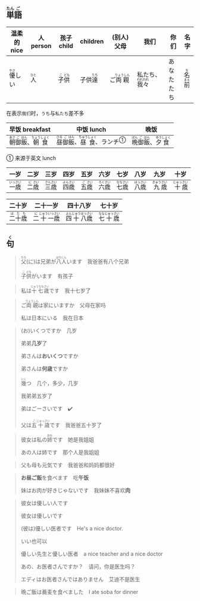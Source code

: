 ## <ruby>単<rt>たん</rt>語<rt>ご</rt></ruby>

| 温柔的 nice                               | 人 person                             | 孩子 child                                                   | children                         | (别人)父母                                      | 我们                                       | 你们       | 名字                                                         |
| ----------------------------------------- | ------------------------------------- | ------------------------------------------------------------ | -------------------------------- | ----------------------------------------------- | ------------------------------------------ | ---------- | ------------------------------------------------------------ |
| <ruby><rb>優</rb><rt>やさ</rt></ruby>しい | <ruby><rb>人</rb><rt>ひと</rt></ruby> | <ruby><rb>子</rb><rt>こ</rt></ruby><ruby><rb>供</rb><rt>ども</rt></ruby> | 子供<ruby>達<rt>たち</rt></ruby> | ご<ruby><rb>両親</rb><rt>りょうしん</rt></ruby> | 私たち、<ruby>我々<rt>われわれ</rt></ruby> | あなたたち | <ruby><rb>名</rb><rt>な</rt></ruby><ruby><rb>前</rb><rt>まえ</rt></ruby> |

在表示`我们`时，`うち`与`私たち`差不多

| 早饭 breakfast                                               | 中饭 lunch                                                   | 晚饭                                                         |
| ------------------------------------------------------------ | ------------------------------------------------------------ | ------------------------------------------------------------ |
| <ruby>朝<rt>あさ</rt>御<rt>ご</rt>飯<rt>はん</rt></ruby>、<ruby>朝<rt>ちょう</rt>食<rt>しょく</rt></ruby> | <ruby>昼<rt>ひる</rt>御<rt>ご</rt>飯<rt>はん</rt></ruby>、<ruby>昼<rt>ちゅう</rt>食<rt>しょく</rt></ruby>、<a>ランチ</a><sup>①</sup> | <ruby>晩<rt>ばん</rt>御<rt>ご</rt>飯<rt>はん</rt></ruby>、<ruby>夕<rt>ゆう</rt>食<rt>しょく</rt></ruby> |

① 来源于英文 lunch

| 一岁                                                 | 二岁                                                | 三岁                                                 | 四岁                                                 | 五岁                                                | 六岁                                                 | 七岁                                                 | 八岁                                                 | 九岁                                                  | 十岁                                                  |
| -------------------------------------------------- | ------------------------------------------------- | -------------------------------------------------- | -------------------------------------------------- | ------------------------------------------------- | -------------------------------------------------- | -------------------------------------------------- | -------------------------------------------------- | --------------------------------------------------- | --------------------------------------------------- |
| <ruby>一<rt>いっ</rt></ruby><ruby>歳<rt>さい</rt></ruby> | <ruby>二<rt>に</rt></ruby><ruby>歳<rt>さい</rt></ruby> | <ruby>三<rt>さん</rt></ruby><ruby>歳<rt>さい</rt></ruby> | <ruby>四<rt>よん</rt></ruby><ruby>歳<rt>さい</rt></ruby> | <ruby>五<rt>ご</rt></ruby><ruby>歳<rt>さい</rt></ruby> | <ruby>六<rt>ろく</rt></ruby><ruby>歳<rt>さい</rt></ruby> | <ruby>七<rt>なな</rt></ruby><ruby>歳<rt>さい</rt></ruby> | <ruby>八<rt>はっ</rt></ruby><ruby>歳<rt>さい</rt></ruby> | <ruby>九<rt>きゅう</rt></ruby><ruby>歳<rt>さい</rt></ruby> | <ruby>十<rt>じゅっ</rt></ruby><ruby>歳<rt>さい</rt></ruby> |

| 二十岁                                                                      | 二十一岁                                                                                                 | 四十八岁                                                                                                  | 七十岁                                                                          |
| ------------------------------------------------------------------------ | ---------------------------------------------------------------------------------------------------- | ----------------------------------------------------------------------------------------------------- | ---------------------------------------------------------------------------- |
| <ruby>二<rt>は</rt></ruby><ruby>十<rt>た</rt></ruby><ruby>歳<rt>ち</rt></ruby> | <ruby>二<rt>に</rt></ruby><ruby>十<rt>じゅう</rt></ruby><ruby>一<rt>いっ</rt></ruby><ruby>歳<rt>さい</rt></ruby> | <ruby>四<rt>よん</rt></ruby><ruby>十<rt>じゅう</rt></ruby><ruby>八<rt>はっ</rt></ruby><ruby>歳<rt>さい</rt></ruby> | <ruby>七<rt>なな</rt></ruby><ruby>十<rt>じゅっ</rt></ruby><ruby>歳<rt>さい</rt></ruby> |



## <ruby>句<rt>く</rt></ruby>

> <ruby><rb>父</rb><rt>ちち</rt></ruby>(に)は兄弟が<ruby><rb>八人</rb><rt>はちにん</rt></ruby>います　我爸爸有八个兄弟
>
> <ruby><rb>子</rb><rt>こ</rt></ruby><ruby><rb>供</rb><rt>ども</rt></ruby>がいます　有孩子

> 私は<ruby><rb>十七</rb><rt>じゅうなな</rt></ruby><ruby><rb>歳</rb><rt>さい</rt></ruby>です　我十七岁了
> 

> ご<ruby><rb>両親</rb><rt>りょうしん</rt></ruby>は家にいますか　父母在家吗
>
> 私は日本にいる　我在日本
>

> (お)いくつですか　几岁
>
> 弟弟**几岁**了
>
> 弟さんは**おいくつ**ですか
>
> 弟さんは**何歳**ですか
>
> <ruby><rb>幾</rb><rt>いく</rt></ruby>つ　几个，多少，几岁
>
> 我弟弟五岁了
>
> 弟はごーさいです　✔️
>
> 父は<ruby><rb>五</rb><rt>ご</rt></ruby><ruby><rb>十</rb><rt>じゅっ</rt></ruby><ruby><rb>歳</rb><rt>さい</rt></ruby>です　我爸爸五十岁了
>

> 彼女は私の<ruby><rb>姉</rb><rt>あね</rt></ruby>です　她是我姐姐
>
> あの人は姉です　那个人是我姐姐
>

> 父も母も元気です　我爸爸和妈妈都很好
> 

> **お昼ご飯**を食べます　吃**午饭**
> 
> 妹はお肉が好きじゃないです　我妹妹不喜欢**肉**
> 

> 彼女は優しい人です
>
> 彼女は優しいです	
>
> 
>
> (彼は)優しい医者です　He's a nice doctor.
>
> いい也可以
>
> 優しい先生と優しい医者　a nice teacher and a nice doctor
>
> あの、お医者さんですか？　请问，你是医生吗？
>
> エディはお医者さんではありません　艾迪不是医生

> 晩ご飯は蕎麦を食べました　I ate soba for dinner